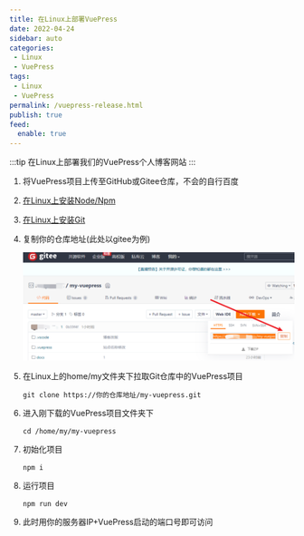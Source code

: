 ```yaml
---
title: 在Linux上部署VuePress
date: 2022-04-24
sidebar: auto
categories:
 - Linux
 - VuePress
tags: 
 - Linux
 - VuePress
permalink: /vuepress-release.html
publish: true
feed:
  enable: true
---
```

:::tip
在Linux上部署我们的VuePress个人博客网站
:::

<!-- more -->

1. 将VuePress项目上传至GitHub或Gitee仓库，不会的自行百度
2. [在Linux上安装Node/Npm](/docs/linux/installation-node.md)
3. [在Linux上安装Git](/docs/linux/installation-git.md)
4. 复制你的仓库地址(此处以gitee为例)

   ![img](./image/vuepress-release/1650813978558.png)
5. 在Linux上的home/my文件夹下拉取Git仓库中的VuePress项目

   ```
   git clone https://你的仓库地址/my-vuepress.git
   ```
6. 进入刚下载的VuePress项目文件夹下

   ```shell
   cd /home/my/my-vuepress
   ```
7. 初始化项目

   ```shell
   npm i
   ```
8. 运行项目

   ```shell
   npm run dev
   ```
9. 此时用你的服务器IP+VuePress启动的端口号即可访问
